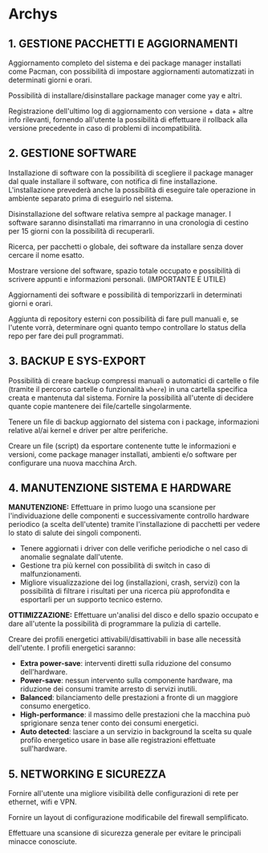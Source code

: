 # Archys

## 1. GESTIONE PACCHETTI E AGGIORNAMENTI
Aggiornamento completo del sistema e dei package manager installati come Pacman, con possibilità di impostare aggiornamenti automatizzati in determinati giorni e orari.

Possibilità di installare/disinstallare package manager come yay e altri.

Registrazione dell'ultimo log di aggiornamento con versione + data + altre info rilevanti, fornendo all'utente la possibilità di effettuare il rollback alla versione precedente in caso di problemi di incompatibilità.

## 2. GESTIONE SOFTWARE
Installazione di software con la possibilità di scegliere il package manager dal quale installare il software, con notifica di fine installazione. L'installazione prevederà anche la possibilità di eseguire tale operazione in ambiente separato prima di eseguirlo nel sistema.

Disinstallazione del software relativa sempre al package manager. I software saranno disinstallati ma rimarranno in una cronologia di cestino per 15 giorni con la possibilità di recuperarli.

Ricerca, per pacchetti o globale, dei software da installare senza dover cercare il nome esatto.

Mostrare versione del software, spazio totale occupato e possibilità di scrivere appunti e informazioni personali. (IMPORTANTE E UTILE)

Aggiornamenti dei software e possibilità di temporizzarli in determinati giorni e orari.

Aggiunta di repository esterni con possibilità di fare pull manuali e, se l'utente vorrà, determinare ogni quanto tempo controllare lo status della repo per fare dei pull programmati.

## 3. BACKUP E SYS-EXPORT
Possibilità di creare backup compressi manuali o automatici di cartelle o file (tramite il percorso cartelle o funzionalità `where`) in una cartella specifica creata e mantenuta dal sistema.
Fornire la possibilità all'utente di decidere quante copie mantenere dei file/cartelle singolarmente.

Tenere un file di backup aggiornato del sistema con i package, informazioni relative al/ai kernel e driver per altre periferiche.

Creare un file (script) da esportare contenente tutte le informazioni e versioni, come package manager installati, ambienti e/o software per configurare una nuova macchina Arch.

## 4. MANUTENZIONE SISTEMA E HARDWARE

**MANUTENZIONE:**
Effettuare in primo luogo una scansione per l'individuazione delle componenti e successivamente controllo hardware periodico (a scelta dell'utente) tramite l'installazione di pacchetti per vedere lo stato di salute dei singoli componenti.

- Tenere aggiornati i driver con delle verifiche periodiche o nel caso di anomalie segnalate dall'utente.
- Gestione tra più kernel con possibilità di switch in caso di malfunzionamenti.
- Migliore visualizzazione dei log (installazioni, crash, servizi) con la possibilità di filtrare i risultati per una ricerca più approfondita e esportarli per un supporto tecnico esterno.

**OTTIMIZZAZIONE:**
Effettuare un'analisi del disco e dello spazio occupato e dare all'utente la possibilità di programmare la pulizia di cartelle.

Creare dei profili energetici attivabili/disattivabili in base alle necessità dell'utente. I profili energetici saranno:
- **Extra power-save**: interventi diretti sulla riduzione del consumo dell'hardware.
- **Power-save**: nessun intervento sulla componente hardware, ma riduzione dei consumi tramite arresto di servizi inutili.
- **Balanced**: bilanciamento delle prestazioni a fronte di un maggiore consumo energetico.
- **High-performance**: il massimo delle prestazioni che la macchina può sprigionare senza tener conto dei consumi energetici.
- **Auto detected**: lasciare a un servizio in background la scelta su quale profilo energetico usare in base alle registrazioni effettuate sull'hardware.

## 5. NETWORKING E SICUREZZA

Fornire all'utente una migliore visibilità delle configurazioni di rete per ethernet, wifi e VPN.

Fornire un layout di configurazione modificabile del firewall semplificato.

Effettuare una scansione di sicurezza generale per evitare le principali minacce conosciute.
